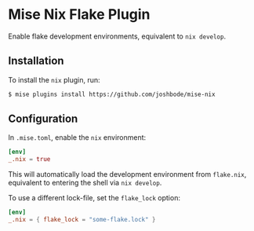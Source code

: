 # Mise Nix Flake Plugin

Enable flake development environments, equivalent to `nix develop`.

## Installation

To install the `nix` plugin, run:

```sh
$ mise plugins install https://github.com/joshbode/mise-nix
```

## Configuration

In `.mise.toml`, enable the `nix` environment:

```toml
[env]
_.nix = true
```

This will automatically load the development environment from `flake.nix`,
equivalent to entering the shell via `nix develop`.

To use a different lock-file, set the `flake_lock` option:

```toml
[env]
_.nix = { flake_lock = "some-flake.lock" }
```
